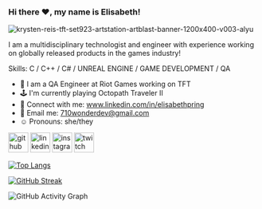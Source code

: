 ### Hi there ❤️, my name is Elisabeth!

![krysten-reis-tft-set923-artstation-artblast-banner-1200x400-v003-alyu](https://github.com/710wonderdev/710wonderdev/assets/76666576/9f82016e-2c89-4c64-aa99-8e24453a171d)

I am a multidisciplinary technologist and engineer with experience working on globally released products in the games industry!

Skills: C / C++ / C# / UNREAL ENGINE / GAME DEVELOPMENT / QA

- 🌱 I am a QA Engineer at Riot Games working on TFT
- 🕹 I'm currently playing Octopath Traveler II
- 👾 Connect with me: www.linkedin.com/in/elisabethpring
- 💌 Email me: 710wonderdev@gmail.com 
- ☺️ Pronouns: she/they 

[<img src='https://cdn.jsdelivr.net/npm/simple-icons@3.0.1/icons/github.svg' alt='github' height='40'>](https://github.com/710wonderdev)  [<img src='https://cdn.jsdelivr.net/npm/simple-icons@3.0.1/icons/linkedin.svg' alt='linkedin' height='40'>](https://www.linkedin.com/in/http://linkedin.com/in/elisabethpring/)  [<img src='https://cdn.jsdelivr.net/npm/simple-icons@3.0.1/icons/instagram.svg' alt='instagram' height='40'>](https://www.instagram.com/https://www.instagram.com/dev.mage//)  [<img src='https://cdn.jsdelivr.net/npm/simple-icons@3.0.1/icons/twitch.svg' alt='twitch' height='40'>](https://www.twitch.tv/710wonderdev)  

[![Top Langs](https://github-readme-stats.vercel.app/api/top-langs/?username=710wonderdev&langs_count=3)](https://github.com/anuraghazra/github-readme-stats)

[![GitHub Streak](https://github-readme-streak-stats.herokuapp.com?user=710wonderdev&theme=cobalt&date_format=M%20j%5B%2C%20Y%5D)](https://git.io/streak-stats)

![GitHub Activity Graph](https://activity-graph.herokuapp.com/graph?username=710wonderdev)  
